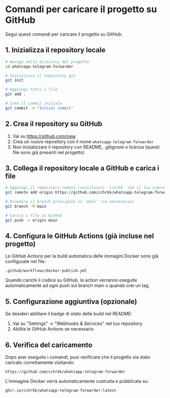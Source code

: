 # Comandi per caricare il progetto su GitHub

Segui questi comandi per caricare il progetto su GitHub:

## 1. Inizializza il repository locale

```bash
# Naviga nella directory del progetto
cd whatsapp-telegram-forwarder

# Inizializza il repository git
git init

# Aggiungi tutti i file
git add .

# Crea il commit iniziale
git commit -m "Initial commit"
```

## 2. Crea il repository su GitHub

1. Vai su https://github.com/new
2. Crea un nuovo repository con il nome `whatsapp-telegram-forwarder`
3. Non inizializzare il repository con README, .gitignore o licenza (questi file sono già presenti nel progetto)

## 3. Collega il repository locale a GitHub e carica i file

```bash
# Aggiungi il repository remoto (sostituisci 'cchrkk' con il tuo username GitHub)
git remote add origin https://github.com/cchrkk/whatsapp-telegram-forwarder.git

# Rinomina il branch principale in 'main' (se necessario)
git branch -M main

# Carica i file su GitHub
git push -u origin main
```

## 4. Configura le GitHub Actions (già incluse nel progetto)

Le GitHub Actions per la build automatica delle immagini Docker sono già configurate nel file:

`.github/workflows/docker-publish.yml`

Quando carichi il codice su GitHub, le action verranno eseguite automaticamente ad ogni push sul branch main o quando crei un tag.

## 5. Configurazione aggiuntiva (opzionale)

Se desideri abilitare il badge di stato delle build nel README:

1. Vai su "Settings" -> "Webhooks & Services" nel tuo repository
2. Abilita le GitHub Actions se necessario

## 6. Verifica del caricamento

Dopo aver eseguito i comandi, puoi verificare che il progetto sia stato caricato correttamente visitando:

`https://github.com/cchrkk/whatsapp-telegram-forwarder`

L'immagine Docker verrà automaticamente costruita e pubblicata su:

`ghcr.io/cchrkk/whatsapp-telegram-forwarder:latest`